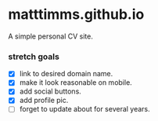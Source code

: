 # matttimms.github.io
A simple personal CV site.

### stretch goals
- [x] link to desired domain name.  
- [x] make it look reasonable on mobile.  
- [x] add social buttons.  
- [x] add profile pic.  
- [ ] forget to update about for several years.  
